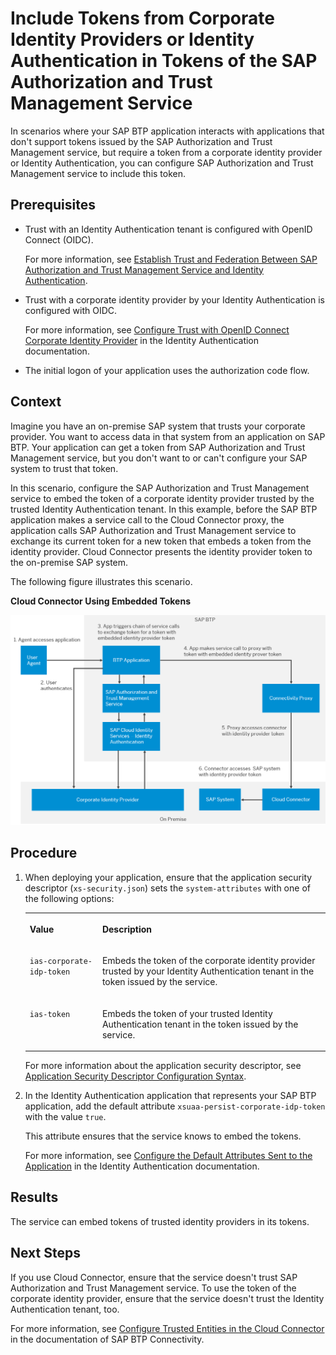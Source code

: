 <!-- loio8dc480a09e77437580cf0d85b82dbe8e -->

# Include Tokens from Corporate Identity Providers or Identity Authentication in Tokens of the SAP Authorization and Trust Management Service

In scenarios where your SAP BTP application interacts with applications that don't support tokens issued by the SAP Authorization and Trust Management service, but require a token from a corporate identity provider or Identity Authentication, you can configure SAP Authorization and Trust Management service to include this token.



<a name="loio8dc480a09e77437580cf0d85b82dbe8e__prereq_rn1_zzp_nwb"/>

## Prerequisites

-   Trust with an Identity Authentication tenant is configured with OpenID Connect \(OIDC\).

    For more information, see [Establish Trust and Federation Between SAP Authorization and Trust Management Service and Identity Authentication](../50-administration-and-ops/establish-trust-and-federation-between-sap-authorization-and-trust-management-service-a-161f8f0.md).

-   Trust with a corporate identity provider by your Identity Authentication is configured with OIDC.

    For more information, see [Configure Trust with OpenID Connect Corporate Identity Provider](https://help.sap.com/docs/IDENTITY_AUTHENTICATION/6d6d63354d1242d185ab4830fc04feb1/8ff83a12bbb8491c9558d635d6bbb287.html) in the Identity Authentication documentation.

-   The initial logon of your application uses the authorization code flow.




<a name="loio8dc480a09e77437580cf0d85b82dbe8e__context_emz_zzp_nwb"/>

## Context

Imagine you have an on-premise SAP system that trusts your corporate provider. You want to access data in that system from an application on SAP BTP. Your application can get a token from SAP Authorization and Trust Management service, but you don't want to or can't configure your SAP system to trust that token.

In this scenario, configure the SAP Authorization and Trust Management service to embed the token of a corporate identity provider trusted by the trusted Identity Authentication tenant. In this example, before the SAP BTP application makes a service call to the Cloud Connector proxy, the application calls SAP Authorization and Trust Management service to exchange its current token for a new token that embeds a token from the identity provider. Cloud Connector presents the identity provider token to the on-premise SAP system.

The following figure illustrates this scenario.

  
  
**Cloud Connector Using Embedded Tokens**



![](images/embedded-idp-token_55063cb.png)



<a name="loio8dc480a09e77437580cf0d85b82dbe8e__steps_xcn_b1q_nwb"/>

## Procedure

1.  When deploying your application, ensure that the application security descriptor \(`xs-security.json`\) sets the `system-attributes` with one of the following options:


    <table>
    <tr>
    <th valign="top">

    Value


    
    </th>
    <th valign="top">

    Description


    
    </th>
    </tr>
    <tr>
    <td valign="top">
    
    `ias-corporate-idp-token`


    
    </td>
    <td valign="top">
    
    Embeds the token of the corporate identity provider trusted by your Identity Authentication tenant in the token issued by the service.


    
    </td>
    </tr>
    <tr>
    <td valign="top">
    
    `ias-token`


    
    </td>
    <td valign="top">
    
    Embeds the token of your trusted Identity Authentication tenant in the token issued by the service.


    
    </td>
    </tr>
    </table>
    
    For more information about the application security descriptor, see [Application Security Descriptor Configuration Syntax](application-security-descriptor-configuration-syntax-517895a.md).

2.  In the Identity Authentication application that represents your SAP BTP application, add the default attribute `xsuaa-persist-corporate-idp-token` with the value `true`.

    This attribute ensures that the service knows to embed the tokens.

    For more information, see [Configure the Default Attributes Sent to the Application](https://help.sap.com/docs/IDENTITY_AUTHENTICATION/6d6d63354d1242d185ab4830fc04feb1/a2f1e4692e7d4379ab82144ab309e7b3.html) in the Identity Authentication documentation.




<a name="loio8dc480a09e77437580cf0d85b82dbe8e__result_cgh_t4q_nwb"/>

## Results

The service can embed tokens of trusted identity providers in its tokens.



<a name="loio8dc480a09e77437580cf0d85b82dbe8e__postreq_gln_t4q_nwb"/>

## Next Steps

If you use Cloud Connector, ensure that the service doesn't trust SAP Authorization and Trust Management service. To use the token of the corporate identity provider, ensure that the service doesn't trust the Identity Authentication tenant, too.

For more information, see [Configure Trusted Entities in the Cloud Connector](https://help.sap.com/docs/CP_CONNECTIVITY/cca91383641e40ffbe03bdc78f00f681/a4ee70f0274248f8bbc7594179ef948d.html#configure-trusted-entities-in-the-cloud-connector) in the documentation of SAP BTP Connectivity.

